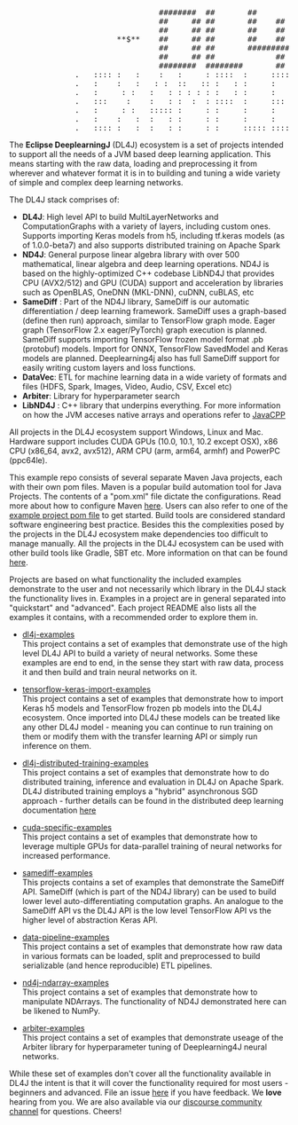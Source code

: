 <pre>
                                ########  ##       ##              ##                      
                                ##     ## ##       ##    ##        ##                      
                                ##     ## ##       ##    ##        ##                      
                       **$**    ##     ## ##       ##    ##        ##    **$**             
                                ##     ## ##       ######### ##    ##                      
                                ##     ## ##             ##  ##    ##                      
                                ########  ########       ##   ######                       
              .   :::: :   :    :   :     : ::::  :     ::::    :::::  :::: ::::  :::::   .
              .   :    :   :   : :  ::   :: :   : :     :       :   :  :    :   : :   :   . 
              .   :     : :   :   : : : : : :   : :     :       :   :  :    :   : :   :   . 
              .   :::    :    :   : :  :  : ::::  :     :::     :::::  :::  ::::  :   :   . 
              .   :     : :   ::::: :     : :     :     :       :  :   :    :     :   :   . 
              .   :    :   :  :   : :     : :     :     :       :   :  :    :     :   :   . 
              .   :::: :   :  :   : :     : :     ::::: ::::    :    : :::: :     :::::   .   
</pre>

The **Eclipse DeeplearningJ** (DL4J) ecosystem is a set of projects intended to support all the needs of a JVM based deep learning application. This means starting with the raw data, loading and preprocessing it from wherever and whatever format it is in to building and tuning a wide variety of simple and complex deep learning networks. 

The DL4J stack comprises of:
- **DL4J**: High level API to build MultiLayerNetworks and ComputationGraphs with a variety of layers, including custom ones. Supports importing Keras models from h5, including tf.keras models (as of 1.0.0-beta7) and also supports distributed training on Apache Spark
- **ND4J**: General purpose linear algebra library with over 500 mathematical, linear algebra and deep learning operations. ND4J is based on the highly-optimized C++ codebase LibND4J that provides CPU (AVX2/512) and GPU (CUDA) support and acceleration by libraries such as OpenBLAS, OneDNN (MKL-DNN), cuDNN, cuBLAS, etc
- **SameDiff** : Part of the ND4J library, SameDiff is our automatic differentiation / deep learning framework. SameDiff uses a graph-based (define then run) approach, similar to TensorFlow graph mode. Eager graph (TensorFlow 2.x eager/PyTorch) graph execution is planned. SameDiff supports importing TensorFlow frozen model format .pb (protobuf) models. Import for ONNX, TensorFlow SavedModel and Keras models are planned. Deeplearning4j also has full SameDiff support for easily writing custom layers and loss functions.
- **DataVec**: ETL for machine learning data in a wide variety of formats and files (HDFS, Spark, Images, Video, Audio, CSV, Excel etc)
- **Arbiter**: Library for hyperparameter search
- **LibND4J** : C++ library that underpins everything. For more information on how the JVM acceses native arrays and operations refer to [JavaCPP](https://github.com/bytedeco/javacpp)

All projects in the DL4J ecosystem support Windows, Linux and Mac. Hardware support includes CUDA GPUs (10.0, 10.1, 10.2 except OSX), x86 CPU (x86_64, avx2, avx512), ARM CPU (arm, arm64, armhf) and PowerPC (ppc64le).

This example repo consists of several separate Maven Java projects, each with their own pom files. Maven is a popular build automation tool for Java Projects. The contents of a "pom.xml" file dictate the configurations. Read more about how to configure Maven [here](https://deeplearning4j.konduit.ai/config/maven). Users can also refer to one of the [example project pom file](./dl4j-examples/pom.xml) to get started. Build tools are considered standard software engineering best practice. Besides this the complexities posed by the projects in the DL4J ecosystem make dependencies too difficult to manage manually. All the projects in the DL4J ecosystem can be used with other build tools like Gradle, SBT etc. More information on that can be found [here](https://deeplearning4j.konduit.ai/config/buildtools).  

Projects are based on what functionality the included examples demonstrate to the user and not necessarily which library in the DL4J stack the functionality lives in. Examples in a project are in general separated into "quickstart" and "advanced". Each project README also lists all the examples it contains, with a recommended order to explore them in. 

- [dl4j-examples](dl4j-examples/README.md)  
This project contains a set of examples that demonstrate use of the high level DL4J API to build a variety of neural networks. Some these examples are end to end, in the sense they start with raw data, process it and then build and train neural networks on it.

- [tensorflow-keras-import-examples](tensorflow-keras-import-examples/README.md)  
This project contains a set of examples that demonstrate how to import Keras h5 models and TensorFlow frozen pb models into the DL4J ecosystem. Once imported into DL4J these models can be treated like any other DL4J model - meaning you can continue to run training on them or modify them with the transfer learning API or simply run inference on them.

- [dl4j-distributed-training-examples](dl4j-distributed-training-examples/README.md)  
This project contains a set of examples that demonstrate how to do distributed training, inference and evaluation in DL4J on Apache Spark. DL4J distributed training employs a "hybrid" asynchronous SGD approach - further details can be found in the distributed deep learning documentation [here](https://deeplearning4j.konduit.ai/distributed-deep-learning/intro)

- [cuda-specific-examples](cuda-specific-examples/README.md)  
This project contains a set of examples that demonstrate how to leverage multiple GPUs for data-parallel training of neural networks for increased performance.

- [samediff-examples](samediff-examples/README.md)  
This projects contains a set of examples that demonstrate the SameDiff API. SameDiff (which is part of the ND4J library) can be used to build lower level auto-differentiating computation graphs. An analogue to the SameDiff API vs the DL4J API is the low level TensorFlow API vs the higher level of abstraction Keras API.

- [data-pipeline-examples](data-pipeline-examples/README.md)  
This project contains a set of examples that demonstrate how raw data in various formats can be loaded, split and preprocessed to build serializable (and hence reproducible) ETL pipelines.  

- [nd4j-ndarray-examples](nd4j-ndarray-examples/README.md)  
This project contains a set of examples that demonstrate how to manipulate NDArrays. The functionality of ND4J demonstrated here can be likened to NumPy.

- [arbiter-examples](arbiter-examples/README.md)  
This project contains a set of examples that demonstrate useage of the Arbiter library for hyperparameter tuning of Deeplearning4J neural networks.

While these set of examples don't cover all the functionality available in DL4J the intent is that it will cover the functionality required for most users - beginners and advanced.  File an issue [here](https://github.com/eclipse/deeplearning4j-examples/issues) if you have feedback. We **love** hearing from you. We are also available via our [discourse community channel](https://community.konduit.ai/t/welcome-to-discourse/7) for questions. Cheers!
